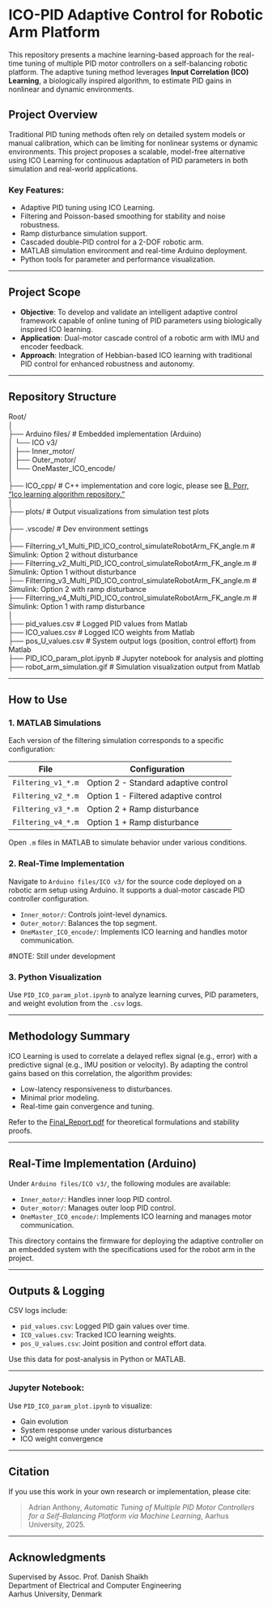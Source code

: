 # ICO-PID Adaptive Control for Robotic Arm Platform

This repository presents a machine learning-based approach for the real-time tuning of multiple PID motor controllers on a self-balancing robotic platform. The adaptive tuning method leverages **Input Correlation (ICO) Learning**, a biologically inspired algorithm, to estimate PID gains in nonlinear and dynamic environments.

## Project Overview

Traditional PID tuning methods often rely on detailed system models or manual calibration, which can be limiting for nonlinear systems or dynamic environments. This project proposes a scalable, model-free alternative using ICO Learning for continuous adaptation of PID parameters in both simulation and real-world applications.

### Key Features:
- Adaptive PID tuning using ICO Learning.
- Filtering and Poisson-based smoothing for stability and noise robustness.
- Ramp disturbance simulation support.
- Cascaded double-PID control for a 2-DOF robotic arm.
- MATLAB simulation environment and real-time Arduino deployment.
- Python tools for parameter and performance visualization.

---

## Project Scope

- **Objective**: To develop and validate an intelligent adaptive control framework capable of online tuning of PID parameters using biologically inspired ICO learning.
- **Application**: Dual-motor cascade control of a robotic arm with IMU and encoder feedback.
- **Approach**: Integration of Hebbian-based ICO learning with traditional PID control for enhanced robustness and autonomy.

---

## Repository Structure

Root/<br>
│<br>
├── Arduino files/ # Embedded implementation (Arduino)<br>
│ └── ICO v3/<br>
│ ├── Inner_motor/<br>
│ ├── Outer_motor/<br>
│ └── OneMaster_ICO_encode/<br>
│<br>
├── ICO_cpp/ # C++ implementation and core logic, please see [B. Porr, “Ico learning algorithm repository.”](https://github.com/berndporr/ICO-learning)<br> 
│<br>
├── plots/ # Output visualizations from simulation test plots<br>
│<br>
├── .vscode/ # Dev environment settings<br>
│<br>
├── Filterring_v1_Multi_PID_ICO_control_simulateRobotArm_FK_angle.m # Simulink: Option 2 without disturbance<br>
├── Filterring_v2_Multi_PID_ICO_control_simulateRobotArm_FK_angle.m # Simulink: Option 1 without disturbance<br>
├── Filterring_v3_Multi_PID_ICO_control_simulateRobotArm_FK_angle.m # Simulink: Option 2 with ramp disturbance<br>
├── Filterring_v4_Multi_PID_ICO_control_simulateRobotArm_FK_angle.m # Simulink: Option 1 with ramp disturbance<br>
│<br>
├── pid_values.csv # Logged PID values from Matlab<br>
├── ICO_values.csv # Logged ICO weights from Matlab<br>
├── pos_U_values.csv # System output logs (position, control effort) from Matlab<br>
├── PID_ICO_param_plot.ipynb # Jupyter notebook for analysis and plotting<br>
├── robot_arm_simulation.gif # Simulation visualization output from Matlab<br>


---

## How to Use

### 1. MATLAB Simulations
Each version of the filtering simulation corresponds to a specific configuration:

| File                           | Configuration                                 |
|--------------------------------|-----------------------------------------------|
| `Filtering_v1_*.m`             | Option 2 - Standard adaptive control          |
| `Filtering_v2_*.m`             | Option 1 - Filtered adaptive control          |
| `Filtering_v3_*.m`             | Option 2 + Ramp disturbance                   |
| `Filtering_v4_*.m`             | Option 1 + Ramp disturbance                   |

Open `.m` files in MATLAB to simulate behavior under various conditions.

### 2. Real-Time Implementation
Navigate to `Arduino files/ICO v3/` for the source code deployed on a robotic arm setup using Arduino. It supports a dual-motor cascade PID controller configuration.

- `Inner_motor/`: Controls joint-level dynamics.
- `Outer_motor/`: Balances the top segment.
- `OneMaster_ICO_encode/`: Implements ICO learning and handles motor communication.

#NOTE: Still under development
### 3. Python Visualization
Use `PID_ICO_param_plot.ipynb` to analyze learning curves, PID parameters, and weight evolution from the `.csv` logs.

---

## Methodology Summary

ICO Learning is used to correlate a delayed reflex signal (e.g., error) with a predictive signal (e.g., IMU position or velocity). By adapting the control gains based on this correlation, the algorithm provides:

- Low-latency responsiveness to disturbances.
- Minimal prior modeling.
- Real-time gain convergence and tuning.

Refer to the [Final_Report.pdf](link-to-final-report-if-uploaded) for theoretical formulations and stability proofs.

---

## Real-Time Implementation (Arduino)

Under `Arduino files/ICO v3/`, the following modules are available:

- `Inner_motor/`: Handles inner loop PID control.
- `Outer_motor/`: Manages outer loop PID control.
- `OneMaster_ICO_encode/`: Implements ICO learning and manages motor communication.

This directory contains the firmware for deploying the adaptive controller on an embedded system with the specifications used for the robot arm in the project.

---

## Outputs & Logging

CSV logs include:
- `pid_values.csv`: Logged PID gain values over time.
- `ICO_values.csv`: Tracked ICO learning weights.
- `pos_U_values.csv`: Joint position and control effort data.

Use this data for post-analysis in Python or MATLAB.

---

### Jupyter Notebook:
Use `PID_ICO_param_plot.ipynb` to visualize:

- Gain evolution
- System response under various disturbances
- ICO weight convergence

---

## Citation

If you use this work in your own research or implementation, please cite:

> Adrian Anthony, *Automatic Tuning of Multiple PID Motor Controllers for a Self-Balancing Platform via Machine Learning*, Aarhus University, 2025.

---

## Acknowledgments

Supervised by Assoc. Prof. Danish Shaikh  
Department of Electrical and Computer Engineering  
Aarhus University, Denmark

